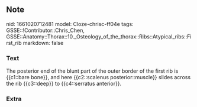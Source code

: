 ## Note
nid: 1661020712481
model: Cloze-chrisc-ff04e
tags: GSSE::!Contributor::Chris_Chen, GSSE::Anatomy::Thorax::10._Osteology_of_the_thorax::Ribs::Atypical_ribs::First_rib
markdown: false

### Text
<div class='toggle'>
  The posterior end of the blunt part of the outer border of the
  first rib is {{c1::bare bone}}, and here {{c2::scalenus
  posterior::muscle}} slides across the rib {{c3::deep}} to
  {{c4::serratus anterior}}.
</div>

### Extra

